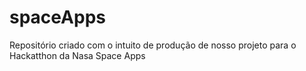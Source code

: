 # spaceApps
Repositório criado com o intuito de produção de nosso projeto para o Hackatthon da Nasa Space Apps
